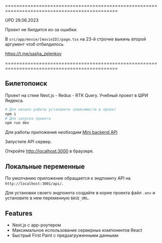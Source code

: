 ==============================================================================================

UPD 29.06.2023

Проект не билдится из-за ошибки.

В `src/app/movie/[movieID]/page.tsx` на 23-й строчке выкинь второй аргумент чтоб отбилдилось

https://t.me/sasha_zelenkov

==============================================================================================



## Билетопоиск

Проект на стеке Next.js - Redux - RTK Query. Учебный проект в ШРИ Яндекса.

```bash
# Для начала работы установите зависимости в проект 
npm i
# Для запуска проекта
npm run dev

```

Для работы приложения необходим [Mini backend API](https://github.com/SArchieEdu/shri-react-hw-2023)

Запустите API сервер.

Откройте [http://localhost:3000](http://localhost:3000) в браузере.

## Локальные переменные

По умолчанию приложение обращается к эндпоинту API на `http://localhost:3001/api/`.

Для установки своего эндпоинта создайте в корне проекта файл `.env` и установите в нем переменную `BASE_URL`.


## Features

- Next.js c app-роутером
- Максимальное использование серверных компонентов React
- Быстрый First Paint с предзагруженными данными



